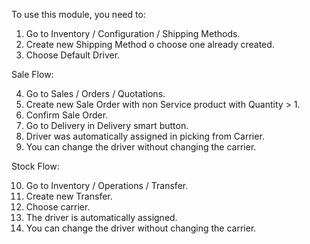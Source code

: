 To use this module, you need to:

1. Go to Inventory / Configuration / Shipping Methods.
2. Create new Shipping Method o choose one already created.
3. Choose Default Driver.

Sale Flow:

4. Go to Sales / Orders / Quotations.
5. Create new Sale Order with non Service product with Quantity > 1.
6. Confirm Sale Order.
7. Go to Delivery in Delivery smart button.
8. Driver was automatically assigned in picking from Carrier.
9. You can change the driver without changing the carrier.

Stock Flow:

10. Go to Inventory / Operations / Transfer.
11. Create new Transfer.
12. Choose carrier.
13. The driver is automatically assigned.
14. You can change the driver without changing the carrier.

